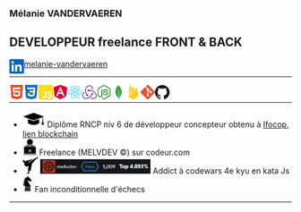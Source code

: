 ### Mélanie VANDERVAEREN
## DEVELOPPEUR freelance FRONT & BACK
[<img align="left" alt="linkedin" width="26px" src=linkedin-color.svg />melanie-vandervaeren](https://www.linkedin.com/in/melanie-vandervaeren/)

---
<img align="left" alt="HTML" width="26px" src=html5-color.svg />
<img align="left" alt="CSS" width="26px" src=css3-color.svg />
<img align="left" alt="js" width="26px" src=javascript-color.svg />
<img align="left" alt="angular" width="26px" src=angular-color.svg />
<img align="left" alt="react" width="26px" src=react-color.svg />
<img align="left" alt="redux" width="26px" src=redux-color.svg />
<img align="left" alt="node" width="26px" src=nodedotjs-color.svg />
<img align="left" alt="mongodb" width="26px" src=mongodb-color.svg />
<img align="left" alt="firebase" width="26px" src=firebase-color.svg />
<img align="left" alt="git" width="26px" src=git-color.svg />
<img align="left" alt="github" width="26px" src=github-color.svg />

<br>

---
- <img height="30px" alt="diplome" src=diplome.png /> Diplôme RNCP niv 6 de développeur concepteur obtenu à [Ifocop](https://www.ifocop.fr/centres-de-formation/paris-11/), [lien blockchain](https://www.ifocop.fr/certifications/?key=2CBE7D49294B391C1CB67E790C8A33848623DBC1D09376B51720503392ED7D2AZ1lPcWpEMEovbVpXd0YxSitOdjA1Vmw4eXF5MTVaN1YxMHJjYzdoaFpFdXhqNFd0)
- <img height="30px" alt="freelance" src=freelance.png /> Freelance (MELVDEV &copy;) sur codeur.com 
- <img height="30px" alt="karaté" src=judo.png /> <img  alt="codewars" src=kata.png height="26px" /> Addict à codewars 4e kyu en kata Js
- <img height='30px' alt='chess' src=echec.png/> Fan inconditionnelle d'échecs 

---





